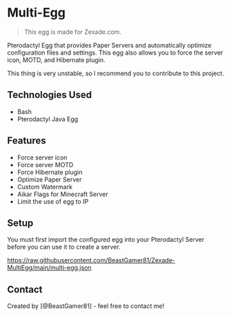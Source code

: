 # Multi-Egg

> This egg is made for Zexade.com.

Pterodactyl Egg that provides Paper Servers and automatically optimize configuration files and settings. This egg also allows you to force the server icon, MOTD, and Hibernate plugin.

This thing is very unstable, so I recommend you to contribute to this project.

## Technologies Used
- Bash
- Pterodactyl Java Egg

## Features
- Force server icon
- Force server MOTD
- Force Hibernate plugin
- Optimize Paper Server
- Custom Watermark
- Aikar Flags for Minecraft Server
- Limit the use of egg to IP


## Setup
You must first import the configured egg into your Pterodactyl Server before you can use it to create a server.

https://raw.githubusercontent.com/BeastGamer81/Zexade-MultiEgg/main/multi-egg.json

## Contact
Created by [@BeastGamer81] - feel free to contact me!
